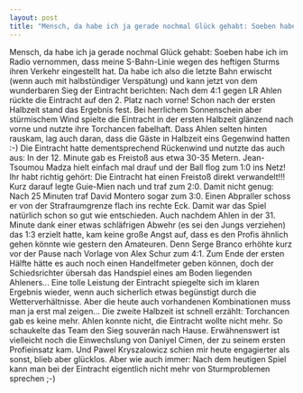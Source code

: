 ```yaml
---
layout: post
title: "Mensch, da habe ich ja gerade nochmal Glück gehabt: Soeben habe ich im Radio vernommen, dass meine S-Bahn-Linie wegen des heftigen Sturms ihren Verkehr eingestellt hat."
---
```


Mensch, da habe ich ja gerade nochmal Glück gehabt: Soeben habe ich im Radio vernommen, dass meine S-Bahn-Linie wegen des heftigen Sturms ihren Verkehr eingestellt hat. Da habe ich also die letzte Bahn erwischt (wenn auch mit halbstündiger Verspätung) und kann jetzt von dem wunderbaren Sieg der Eintracht berichten: Nach dem 4:1 gegen LR Ahlen rückte die Eintracht auf den 2. Platz nach vorne! Schon nach der ersten Halbzeit stand das Ergebnis fest. Bei herrlichem Sonnenschein aber stürmischem Wind spielte die Eintracht in der ersten Halbzeit glänzend nach vorne und nutzte ihre Torchancen fabelhaft. Dass Ahlen selten hinten rauskam, lag auch daran, dass die Gäste in Halbzeit eins Gegenwind hatten :-) Die Eintracht hatte dementsprechend Rückenwind und nutzte das auch aus: In der 12. Minute gab es Freistoß aus etwa 30-35 Metern. Jean-Tsoumou Madza hielt einfach mal drauf und der Ball flog zum 1:0 ins Netz! Ihr habt richtig gehört: Die Eintracht hat einen Freistoß direkt verwandelt!!! Kurz darauf legte Guie-Mien nach und traf zum 2:0. Damit nicht genug: Nach 25 Minuten traf David Montero sogar zum 3:0. Einen Abpraller schoss er von der Strafraumgrenze flach ins rechte Eck. Damit war das Spiel natürlich schon so gut wie entschieden. Auch nachdem Ahlen in der 31. Minute dank einer etwas schläfrigen Abwehr (es sei den Jungs verziehen) das 1:3 erzielt hatte, kam keine große Angst auf, dass es den Profis ähnlich gehen könnte wie gestern den Amateuren. Denn Serge Branco erhöhte kurz vor der Pause nach Vorlage von Alex Schur zum 4:1. Zum Ende der ersten Hälfte hätte es auch noch einen Handelfmeter geben können, doch der Schiedsrichter übersah das Handspiel eines am Boden liegenden Ahleners... Eine tolle Leistung der Eintracht spiegelte sich im klaren Ergebnis wieder, wenn auch sicherlich etwas begünstigt durch die Wetterverhältnisse. Aber die heute auch vorhandenen Kombinationen muss man ja erst mal zeigen... Die zweite Halbzeit ist schnell erzählt: Torchancen gab es keine mehr. Ahlen konnte nicht, die Eintracht wollte nicht mehr. So schaukelte das Team den Sieg souverän nach Hause. Erwähnenswert ist vielleicht noch die Einwechslung von Daniyel Cimen, der zu seinem ersten Profieinsatz kam. Und Pawel Kryszalowicz schien mir heute engagierter als sonst, blieb aber glücklos. Aber wie auch immer: Nach dem heutigen Spiel kann man bei der Eintracht eigentlich nicht mehr von Sturmproblemen sprechen ;-)
